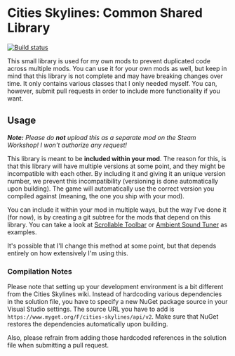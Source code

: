 # Cities Skylines: Common Shared Library
[![Build status](https://ci.appveyor.com/api/projects/status/n8d0t6pp7x3b0gel/branch/master?svg=true)](https://ci.appveyor.com/project/Archomeda/csl-common-shared-library/branch/master)

This small library is used for my own mods to prevent duplicated code across
multiple mods. You can use it for your own mods as well, but keep in mind that
this library is not complete and may have breaking changes over time. It only
contains various classes that I only needed myself. You can, however, submit
pull requests in order to include more functionality if you want.

## Usage
***Note:*** *Please do* ***not*** *upload this as a separate mod on the Steam
Workshop! I won't authorize any request!*

This library is meant to be **included within your mod**. The reason for this,
is that this library will have multiple versions at some point, and they might
be incompatible with each other. By including it and giving it an unique version
number, we prevent this incompatibility (versioning is done automatically upon
building). The game will automatically use the correct version you compiled
against (meaning, the one you ship with your mod).

You can include it within your mod in multiple ways, but the way I've done it
(for now), is by creating a git subtree for the mods that depend on this
library. You can take a look at
[Scrollable Toolbar](https://github.com/Archomeda/csl-scrollable-toolbar) or
[Ambient Sound Tuner](https://github.com/Archomeda/csl-ambient-sounds-tuner) as
examples.

It's possible that I'll change this method at some point, but that depends
entirely on how extensively I'm using this.

### Compilation Notes
Please note that setting up your development environment is a bit different from
the Cities Skylines wiki. Instead of hardcoding various dependencies in the
solution file, you have to specify a new NuGet package source in your Visual
Studio settings. The source URL you have to add is
`https://www.myget.org/F/cities-skylines/api/v2`. Make sure that NuGet restores
the dependencies automatically upon building.

Also, please refrain from adding those hardcoded references in the solution
file when submitting a pull request.
